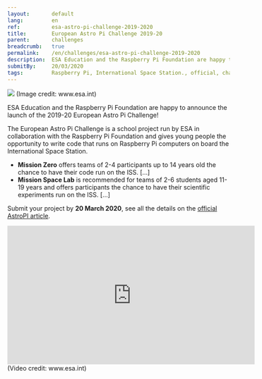```yaml
---
layout:       default
lang:         en
ref:          esa-astro-pi-challenge-2019-2020
title:        European Astro Pi Challenge 2019-20
parent:       challenges
breadcrumb:   true
permalink:    /en/challenges/esa-astro-pi-challenge-2019-2020
description:  ESA Education and the Raspberry Pi Foundation are happy to announce the launch of the 2019-20 European Astro Pi Challenge!
submitBy:     20/03/2020
tags:         Raspberry Pi, International Space Station., official, challenge
---
```


<img class="img-fluid" src="https://www.esa.int/var/esa/storage/images/esa_multimedia/images/2019/12/esa_astronaut_luca_parmitano_with_ed_and_izzy/21532568-1-eng-GB/ESA_astronaut_Luca_Parmitano_with_Ed_and_Izzy_pillars.jpg"/>
<span class="d-block small text-secondary">(Image credit: www.esa.int)</span>

ESA Education and the Raspberry Pi Foundation are happy to announce the launch of the 2019-20 European Astro Pi Challenge!

The European Astro Pi Challenge is a school project run by ESA in collaboration with the Raspberry Pi Foundation and gives young people the opportunity to write code that runs on Raspberry Pi computers on board the International Space Station.

- **Mission Zero** offers teams of 2-4 participants up to 14 years old the chance to have their code run on the ISS. [...]
- **Mission Space Lab** is recommended for teams of 2-6 students aged 11-19 years and offers participants the chance to have their scientific experiments run on the ISS. [...]

Submit your project by **20 March 2020**, see all the details on the
[official AstroPI article](https://www.esa.int/Education/AstroPI/European_Astro_Pi_Challenge_2019-20_now_open/).

<iframe width="560" height="315" src="https://www.youtube-nocookie.com/embed/QyykdJSqTO0" frameborder="0" allow="accelerometer; autoplay; encrypted-media; gyroscope; picture-in-picture" allowfullscreen></iframe>
<span class="d-block small text-secondary">(Video credit: www.esa.int)</span>
